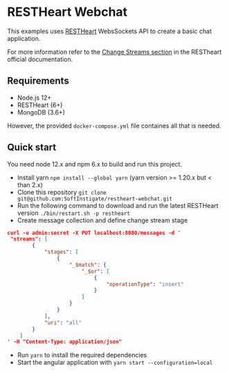 # RESTHeart Webchat

This examples uses [RESTHeart](https://restheart.org) WebsSockets API to create a basic chat application.

For more information refer to the [Change Streams section](https://restheart.org/docs/change-streams/) in the RESTheart official documentation.

## Requirements

- Node.js 12+
- RESTHeart (6+)
- MongoDB (3.6+)

However, the provided `docker-compose.yml` file containes all that is needed.

## Quick start

You need node 12.x and npm 6.x to build and run this project.

- Install yarn `npm install --global yarn` (yarn version >= 1.20.x but < than 2.x)
- Clone this repository `git clone git@github.com:SoftInstigate/restheart-webchat.git`
- Run the following command to download and run the latest RESTHeart version `./bin/restart.sh -p restheart`
- Create message collection and define change stream stage

```json
curl -u admin:secret -X PUT localhost:8080/messages -d '
 "streams": [
        {
            "stages": [
                {
                    "_$match": {
                        "_$or": [
                            {
                                "operationType": "insert"
                            }
                        ]
                    }
                }
            ],
            "uri": "all"
        }
    ]
' -H "Content-Type: application/json"
```
- Run `yarn` to install the required dependencies
- Start the angular application with `yarn start --configuration=local`
